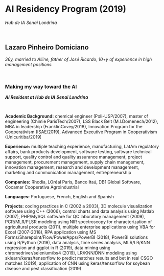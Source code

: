 # AI Residency Program (2019)

_Hub de IA Senai Londrina_

<br>

## Lazaro Pinheiro Domiciano
_36y, married to Alline, father of José Ricardo, 10+y of experience in high management positions_

<br>

### Making my way toward the AI

**_AI Resident at Hub de IA Senai Londrina_**

<br> 

**Academic Background:** chemical engineer (Poli-USP/2007), master of engineering (Chimie ParisTech/2007), LSS Black Belt (M.I.Domenech/2012), MBA in leadership (FranklinCovey/2018), Innovation Program for the Cooperativism (ISAE/2019), Advanced Executive Program in Cooperativism (Unicuritiba/2019)


**Experience:** multiple teaching experience, manufacturing, LatAm regulatory affairs, bank products development, software testing, software technical support, quality control and quality assurance management, project management, procurement management, supply chain management, innovation management, research and development management, marketing and communication management, entrepreneurship


**Companies:** Rhodia, LOréal Paris, Banco Itaú, DB1 Global Software, Cocamar Cooperativa Agroindustrial


**Languages:** Portuguese, French, English and Spanish


**Projects:** coding practices in C (2002 a 2003), 3D molecule visualization software using C++ (2006), control charts and data analysis using Matlab (2007), PHP/MySQL software for QC laboratory management (2009), PCR/MLR/PLSR modeling using NIR spectroscopy for characterization of agricultural products (2011), multiple enterprise applications using VBA for Excel (2007-2018), RPA application using MS Forms/Sharepoint/Flow/PowerApps/PowerBI (2018), PowerBI solutions using R/Python (2019), data analysis, time series analysis, MLR/LR/KNN regression and ggplot in R (2019), data mining using chromedriver/selenium/bs4 (2019), LR/KNN/DNN modeling using sklearn/keras/tensorflow to predict matches results and bet in real CSGO matches (2019), application of CNN using keras/tensorflow for soybean disease and pest classification (2019)

